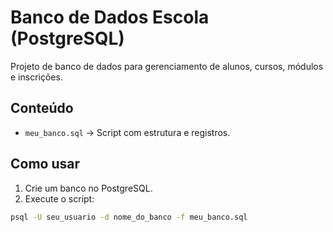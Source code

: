 # Banco de Dados Escola (PostgreSQL)

Projeto de banco de dados para gerenciamento de alunos, cursos, módulos e inscrições.

## Conteúdo
- `meu_banco.sql` → Script com estrutura e registros.

## Como usar
1. Crie um banco no PostgreSQL.
2. Execute o script:
```bash
psql -U seu_usuario -d nome_do_banco -f meu_banco.sql

